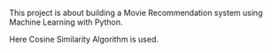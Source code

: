 This project is about building a Movie Recommendation system using Machine Learning with Python.

Here Cosine Similarity Algorithm is used.
